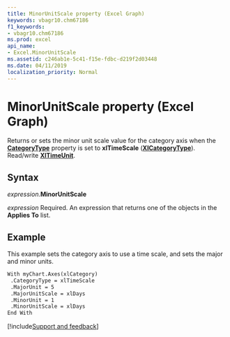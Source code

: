 ```yaml
---
title: MinorUnitScale property (Excel Graph)
keywords: vbagr10.chm67186
f1_keywords:
- vbagr10.chm67186
ms.prod: excel
api_name:
- Excel.MinorUnitScale
ms.assetid: c246ab1e-5c41-f15e-fdbc-d219f2d03448
ms.date: 04/11/2019
localization_priority: Normal
---
```



# MinorUnitScale property (Excel Graph)

Returns or sets the minor unit scale value for the category axis when the **[CategoryType](excel.categorytype.md)** property is set to **xlTimeScale** (**[XlCategoryType](excel.xlcategorytype.md)**). Read/write **[XlTimeUnit](excel.xltimeunit.md)**.

## Syntax

_expression_.**MinorUnitScale**

_expression_ Required. An expression that returns one of the objects in the **Applies To** list.

## Example

This example sets the category axis to use a time scale, and sets the major and minor units.

```vb
With myChart.Axes(xlCategory) 
 .CategoryType = xlTimeScale 
 .MajorUnit = 5 
 .MajorUnitScale = xlDays 
 .MinorUnit = 1 
 .MinorUnitScale = xlDays 
End With
```

[!include[Support and feedback](~/includes/feedback-boilerplate.md)]